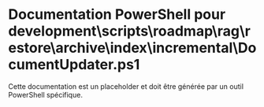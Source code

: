 # Documentation PowerShell pour development\scripts\roadmap\rag\restore\archive\index\incremental\DocumentUpdater.ps1

Cette documentation est un placeholder et doit être générée par un outil PowerShell spécifique.
